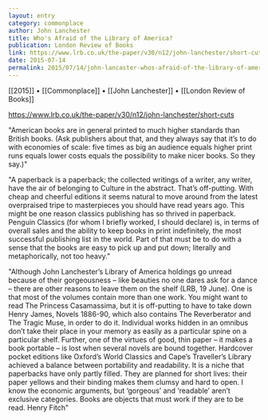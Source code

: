 ```yaml
---
layout: entry
category: commonplace
author: John Lanchester
title: Who's Afraid of the Library of America?
publication: London Review of Books
link: https://www.lrb.co.uk/the-paper/v30/n12/john-lanchester/short-cuts
date: 2015-07-14
permalink: 2015/07/14/john-lancaster-whos-afraid-of-the-library-of-america
---
```


[[2015]] • [[Commonplace]] • [[John Lanchester]] • [[London Review of Books]] 

https://www.lrb.co.uk/the-paper/v30/n12/john-lanchester/short-cuts

"American books are in general printed to much higher standards than British books. (Ask publishers about that, and they always say that it’s to do with economies of scale: five times as big an audience equals higher print runs equals lower costs equals the possibility to make nicer books. So they say.)"

"A paperback is a paperback; the collected writings of a writer, any writer, have the air of belonging to Culture in the abstract. That’s off-putting. With cheap and cheerful editions it seems natural to move around from the latest overpraised tripe to masterpieces you should have read years ago. This might be one reason classics publishing has so thrived in paperback. Penguin Classics (for whom I briefly worked, I should declare) is, in terms of overall sales and the ability to keep books in print indefinitely, the most successful publishing list in the world. Part of that must be to do with a sense that the books are easy to pick up and put down; literally and metaphorically, not too heavy."

"Although John Lanchester’s Library of America holdings go unread because of their gorgeousness – like beauties no one dares ask for a dance – there are other reasons to leave them on the shelf (LRB, 19 June). One is that most of the volumes contain more than one work. You might want to read The Princess Casamassima, but it is off-putting to have to take down Henry James, Novels 1886-90, which also contains The Reverberator and The Tragic Muse, in order to do it. Individual works hidden in an omnibus don’t take their place in your memory as easily as a particular spine on a particular shelf. Further, one of the virtues of good, thin paper – it makes a book portable – is lost when several novels are bound together. Hardcover pocket editions like Oxford’s World Classics and Cape’s Traveller’s Library achieved a balance between portability and readability. It is a niche that paperbacks have only partly filled. They are planned for short lives: their paper yellows and their binding makes them clumsy and hard to open. I know the economic arguments, but ‘gorgeous’ and ‘readable’ aren’t exclusive categories. Books are objects that must work if they are to be read. Henry Fitch"
